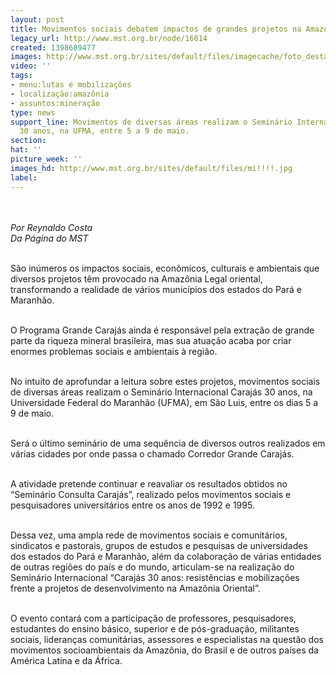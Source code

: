 ```yaml
---
layout: post
title: Movimentos sociais debatem impactos de grandes projetos na Amazônia
legacy_url: http://www.mst.org.br/node/16014
created: 1398689477
images: http://www.mst.org.br/sites/default/files/imagecache/foto_destaque/mi!!!!.jpg
video: ''
tags:
- menu:lutas e mobilizações
- localização:amazônia
- assuntos:mineração
type: news
support_line: Movimentos de diversas áreas realizam o Seminário Internacional Carajás
  30 anos, na UFMA, entre 5 a 9 de maio.
section: 
hat: ''
picture_week: ''
images_hd: http://www.mst.org.br/sites/default/files/mi!!!!.jpg
label: 
---
```

<p><br><br><em>Por Reynaldo Costa<br>Da Página do MST<br><br type="_moz"></em></p><p>São inúmeros os impactos sociais, econômicos, culturais e ambientais que diversos projetos têm provocado na Amazônia Legal oriental, transformando a realidade de vários municípios dos estados do Pará e Maranhão.&nbsp;</p><p><br>O Programa Grande Carajás ainda é responsável pela extração de grande parte da riqueza mineral brasileira, mas sua atuação acaba por criar enormes problemas sociais e ambientais à região.</p><p><br>No intuito de aprofundar a leitura sobre estes projetos, movimentos sociais de diversas áreas realizam o Seminário Internacional Carajás 30 anos, na Universidade Federal do Maranhão (UFMA), em São Luis, entre os dias 5 a 9 de maio.&nbsp;</p><p><br>Será o último seminário de uma sequência de diversos outros realizados em várias cidades por onde passa o chamado Corredor Grande Carajás.</p><p><br>A atividade pretende continuar e reavaliar os resultados obtidos no “Seminário Consulta Carajás”, realizado pelos movimentos sociais e pesquisadores universitários entre os anos de 1992 e 1995.</p><p><br>Dessa vez, uma ampla rede de movimentos sociais e comunitários, sindicatos e pastorais, grupos de estudos e pesquisas de universidades dos estados do Pará e Maranhão, além da colaboração de várias entidades de outras regiões do país e do mundo, articulam-se na realização do Seminário Internacional “Carajás 30 anos: resistências e mobilizações frente a projetos de desenvolvimento na Amazônia Oriental”.</p><p><br>O evento contará com a participação de professores, pesquisadores, estudantes do ensino básico, superior e de pós-graduação, militantes sociais, lideranças comunitárias, assessores e especialistas na questão dos movimentos socioambientais da Amazônia, do Brasil e de outros países da América Latina e da África.</p><div>&nbsp;</div>
